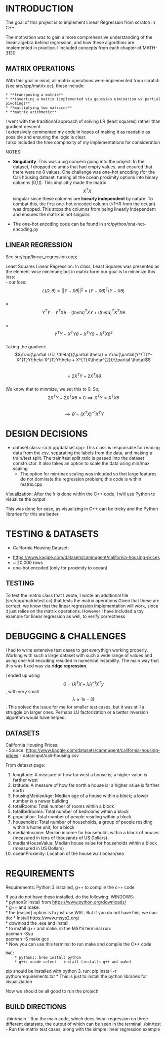 # INTRODUCTION #

The goal of this project is to implement Linear Regression from scratch in C++.

The motivation was to gain a more comprehensive understanding of the linear algebra behind regression, and how these algorithms are implemented in practice.
I included concepts from each chapter of MATH-3130

## MATRIX OPERATIONS ##

With this goal in mind, all matrix operations were implemented from scratch (see src/cpp/matrix.cc); these include: 

    * **transposing a matrix**  
    * **inverting a matrix (implemented via gaussian eimination w/ partial pivoting)**  
    * **multiplying two matrices**  
    * **matrix arithmetic**  

I went with the traditional approach of solving LR (least squares) rather than gradient descent.   
I extensively commented my code in hopes of making it as readable as possible and ensuring the logic is clear.  
I also included the time complexity of my implementations for consideration  


NOTES: 

* **Singularity**: This was a big concern going into the project. In the dataset, I dropped columns that had empty values, and ensured that there
were no 0 values. One challenge was one-hot encoding (for the Cali housing dataset, turning all the ocean proximity options into binary columns [0,1]). 
This implicitly made the matrix $$X^{T}X$$ singular since these columns are **linearly independent** by nature. To combat this, the first one-hot encoded column (<1HR from the ocean) was dropped. This stops the columns from being linearly independent and ensures the matrix is not singular. 

* The one-hot encoding code can be found in src/python/one-hot-encoding.py

## LINEAR REGRESSION ## 
See src/cpp/linear_regression.cpp;

Least Squares Linear Regression: 
    In class, Least Squares was presented as the element-wise minimum; but in matrix form our goal is to minimize this loss:  
        - our loss: $$L(D, \theta) = ||Y-X\theta||^{2} = (Y-X\theta)^{T}(Y-X\theta)$$  
            = $$Y^{T}Y-Y^{T}X\theta - (theta)^{T}XY + (theta)^{T}X^{T}X\theta$$  
            = $$Y^{T}Y-X^{T}Y\theta - X^{T}Y\theta+X^{T}X\theta^{2}$$  
        Taking the gradient:   
            $$\frac{\partial L(D, \theta)}{\partial \theta} = \frac{\partial(Y^{T}Y-X^{T}Y\theta-X^{T}Y\theta + X^{T}X\theta^{2})}{\partial \theta}$$  
            $$=2X^{T}Y+2X^{T}X\theta$$  
            We know that to minmize, we set this to 0. So;   
                $$2X^{T}Y+2X^{T}X\theta=0\implies X^{T}Y=X^{T}X\theta$$  
                $$\implies \hat{\theta} = (X^{T}X)^{-1}X^{T}Y$$  


# DESIGN DECISIONS #

* dataset class: src/cpp/dataset.cpp: This class is responsible for reading data from the csv, separating the labels from the data, and making a train/test split. The train/test split ratio is passed into the dataset constructor. It also takes an option to scale the data using min/max scaling 
    - The option for min/max scaling was inlcuded so that large features do not dominate the regression problem; this code is within matrix.cpp

Visualization: After the lr is done within the C++ code, I will use Python to visualize the output 

This was done for ease, as visualizing in C++ can be tricky and the Python libraries for this are better

# TESTING & DATASETS #

* California Housing Dataset: 
 - https://www.kaggle.com/datasets/camnugent/california-housing-prices
 - ~ 20,000 rows
 - one-hot encoded (only for proximity to ocean)



## TESTING ## 
To test the matrix class that I wrote, I wrote an additional file (src/cpp/matrixtest.cc) that tests the matrix operations
Given that these are correct, we know that the linear regression implementation will work, since it just relies on the matrix operations. 
However I have included a toy example for linear regression as well, to verify correctness

# DEBUGGING & CHALLENGES # 
I had to write extensive test cases to get everythign working properly. Working with such a large dataset with such a wide range of values and using one-hot encoding resulted in numerical instability. The main way that this was fixed was via **ridge regression**. 

I ended up using $$\theta = (X^{T}X+\lambda I)^{-1}X^{T}y$$, with very small $$\lambda \approx 1e-3)$$. This solved the issue for me for smaller test cases, but it was still a struggle on larger ones. Perhaps LU factorization or a better inversion algorithm would have helped. 

## DATASETS ## 
California Housing Prices:  
    - Source: https://www.kaggle.com/datasets/camnugent/california-housing-prices
    - data/input/cali-housing.csv
    
From dataset page:  
1. longitude: A measure of how far west a house is; a higher value is farther west  
2. latitude: A measure of how far north a house is; a higher value is farther north  
3. housingMedianAge: Median age of a house within a block; a lower number is a newer building  
4. totalRooms: Total number of rooms within a block  
5. totalBedrooms: Total number of bedrooms within a block  
6. population: Total number of people residing within a block  
7. households: Total number of households, a group of people residing within a home unit, for a block  
8. medianIncome: Median income for households within a block of houses (measured in tens of thousands of US Dollars)  
9. medianHouseValue: Median house value for households within a block (measured in US Dollars)  
10. oceanProximity: Location of the house w.r.t ocean/sea  


# REQUIREMENTS #

Requirements: Python 3 installed, g++ to compile the c++ code  

If you do not have these installed, do the following: 
    WINDOWS:  
        * python3: Install from https://www.python.org/downloads/  
        * g++ and make:  
            * the (easier) option is to just use WSL. But if you do not have this, we can do: 
            * Install https://www.msys2.org/  
                * download the .exe and install   
                * to install g++ and make, in the MSYS terminal run:  
                    pacman -Syu  
                    pacman -S make gcc  
                * Now you can use this terminal to run make and compile the C++ code  
 
    MAC: 
        * python3: brew install python  
        * g++: xcode-select --install (installs g++ and make)  

pip should be installed with python 3. run: 
pip install -r python/requirements.txt 
    * This is just to install the python libraries for visualiziation  

Now we should be all good to run the project! 

## BUILD DIRECTIONS ##

./bin/main - Run the main code, which does linear regression on three different datatsets, the output of which can be seen in the terminal
./bin/test - Run the matrix test cases, along with the simple linear regression example






